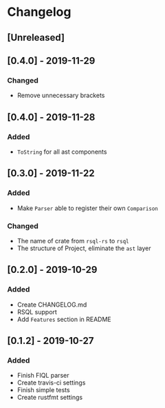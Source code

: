 # Changelog

## [Unreleased]

## [0.4.0] - 2019-11-29
### Changed
- Remove unnecessary brackets

## [0.4.0] - 2019-11-28
### Added
- `ToString` for all ast components

## [0.3.0] - 2019-11-22
### Added
- Make `Parser` able to register their own `Comparison`

### Changed
- The name of crate from `rsql-rs` to `rsql`
- The structure of Project, eliminate the `ast` layer

## [0.2.0] - 2019-10-29
### Added
- Create CHANGELOG.md
- RSQL support
- Add `Features` section in README

## [0.1.2] - 2019-10-27
### Added
- Finish FIQL parser
- Create travis-ci settings
- Finish simple tests
- Create rustfmt settings


